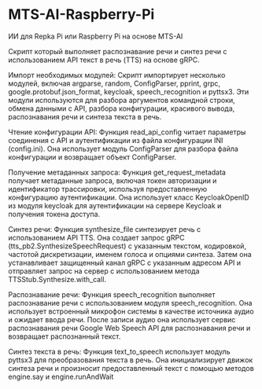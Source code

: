 # MTS-AI-Raspberry-Pi
ИИ для Repka Pi или Raspberry Pi  на основе MTS-AI


Скрипт который выполняет распознавание речи и синтез речи с использованием API текст в речь (TTS) на основе gRPC.  

Импорт необходимых модулей: Скрипт импортирует несколько модулей, включая argparse, random, ConfigParser, pprint, grpc, google.protobuf.json_format, keycloak, speech_recognition и pyttsx3. Эти модули используются для разбора аргументов командной строки, обмена данными с API, разбора конфигурации, красивого вывода, распознавания речи и синтеза текста в речь.

Чтение конфигурации API: Функция read_api_config читает параметры соединения с API и аутентификации из файла конфигурации INI (config.ini). Она использует модуль ConfigParser для разбора файла конфигурации и возвращает объект ConfigParser.

Получение метаданных запроса: Функция get_request_metadata получает метаданные запроса, включая токен авторизации и идентификатор трассировки, используя предоставленную конфигурацию аутентификации. Она использует класс KeycloakOpenID из модуля keycloak для аутентификации на сервере Keycloak и получения токена доступа.

Синтез речи: Функция synthesize_file синтезирует речь с использованием API TTS. Она создает запрос gRPC (tts_pb2.SynthesizeSpeechRequest) с указанным текстом, кодировкой, частотой дискретизации, именем голоса и опциями синтеза. Затем она устанавливает защищенный канал gRPC с указанным адресом API и отправляет запрос на сервер с использованием метода TTSStub.Synthesize.with_call.

Распознавание речи: Функция speech_recognition выполняет распознавание речи с использованием модуля speech_recognition. Она использует встроенный микрофон системы в качестве источника аудио и ожидает ввода речи. После записи аудио она использует сервис распознавания речи Google Web Speech API для распознавания речи и возвращает распознанный текст.

Синтез текста в речь: Функция text_to_speech использует модуль pyttsx3 для преобразования текста в речь. Она инициализирует движок синтеза речи и произносит предоставленный текст с помощью методов engine.say и engine.runAndWait
